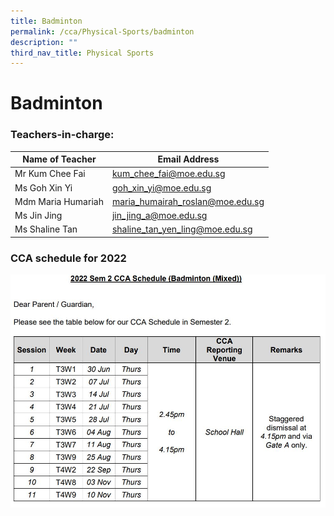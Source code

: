 ```yaml
---
title: Badminton
permalink: /cca/Physical-Sports/badminton
description: ""
third_nav_title: Physical Sports
---
```

# **Badminton**

### Teachers-in-charge:

| Name of Teacher 	| Email Address 	|
|---	|---	|
| Mr Kum Chee Fai 	| [kum_chee_fai@moe.edu.sg](mailto:kum_chee_fai@moe.edu.sg) 	|
| Ms Goh Xin Yi 	| [goh_xin_yi@moe.edu.sg](mailto:goh_xin_yi@moe.edu.sg) 	|
| Mdm Maria Humariah 	| [maria_humairah_roslan@moe.edu.sg](mailto:maria_humairah_roslan@moe.edu.sg) 	|
| Ms Jin Jing 	| [jin_jing_a@moe.edu.sg](mailto:jin_jing_a@moe.edu.sg) 	|
| Ms Shaline Tan 	| [shaline_tan_yen_ling@moe.edu.sg](mailto:shaline_tan_yen_ling@moe.edu.sg) 	|

### CCA schedule for 2022

![](/images/Badsem2.jpg)